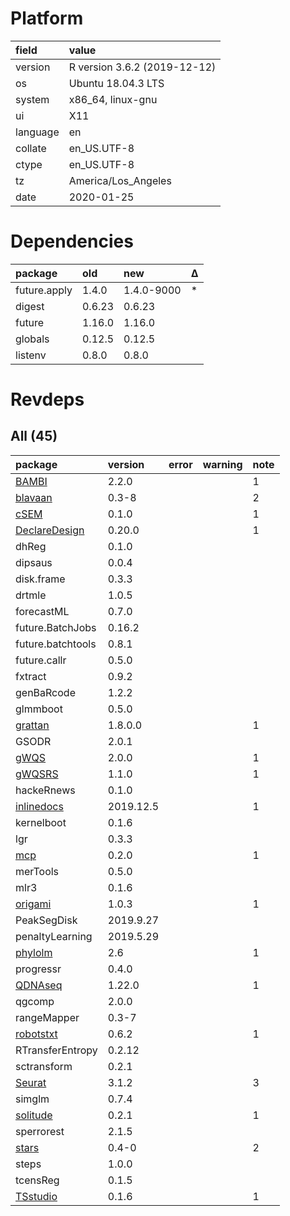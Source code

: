# Platform

|field    |value                        |
|:--------|:----------------------------|
|version  |R version 3.6.2 (2019-12-12) |
|os       |Ubuntu 18.04.3 LTS           |
|system   |x86_64, linux-gnu            |
|ui       |X11                          |
|language |en                           |
|collate  |en_US.UTF-8                  |
|ctype    |en_US.UTF-8                  |
|tz       |America/Los_Angeles          |
|date     |2020-01-25                   |

# Dependencies

|package      |old    |new        |Δ  |
|:------------|:------|:----------|:--|
|future.apply |1.4.0  |1.4.0-9000 |*  |
|digest       |0.6.23 |0.6.23     |   |
|future       |1.16.0 |1.16.0     |   |
|globals      |0.12.5 |0.12.5     |   |
|listenv      |0.8.0  |0.8.0      |   |

# Revdeps

## All (45)

|package                                    |version   |error |warning |note |
|:------------------------------------------|:---------|:-----|:-------|:----|
|[BAMBI](problems.md#bambi)                 |2.2.0     |      |        |1    |
|[blavaan](problems.md#blavaan)             |0.3-8     |      |        |2    |
|[cSEM](problems.md#csem)                   |0.1.0     |      |        |1    |
|[DeclareDesign](problems.md#declaredesign) |0.20.0    |      |        |1    |
|dhReg                                      |0.1.0     |      |        |     |
|dipsaus                                    |0.0.4     |      |        |     |
|disk.frame                                 |0.3.3     |      |        |     |
|drtmle                                     |1.0.5     |      |        |     |
|forecastML                                 |0.7.0     |      |        |     |
|future.BatchJobs                           |0.16.2    |      |        |     |
|future.batchtools                          |0.8.1     |      |        |     |
|future.callr                               |0.5.0     |      |        |     |
|fxtract                                    |0.9.2     |      |        |     |
|genBaRcode                                 |1.2.2     |      |        |     |
|glmmboot                                   |0.5.0     |      |        |     |
|[grattan](problems.md#grattan)             |1.8.0.0   |      |        |1    |
|GSODR                                      |2.0.1     |      |        |     |
|[gWQS](problems.md#gwqs)                   |2.0.0     |      |        |1    |
|[gWQSRS](problems.md#gwqsrs)               |1.1.0     |      |        |1    |
|hackeRnews                                 |0.1.0     |      |        |     |
|[inlinedocs](problems.md#inlinedocs)       |2019.12.5 |      |        |1    |
|kernelboot                                 |0.1.6     |      |        |     |
|lgr                                        |0.3.3     |      |        |     |
|[mcp](problems.md#mcp)                     |0.2.0     |      |        |1    |
|merTools                                   |0.5.0     |      |        |     |
|mlr3                                       |0.1.6     |      |        |     |
|[origami](problems.md#origami)             |1.0.3     |      |        |1    |
|PeakSegDisk                                |2019.9.27 |      |        |     |
|penaltyLearning                            |2019.5.29 |      |        |     |
|[phylolm](problems.md#phylolm)             |2.6       |      |        |1    |
|progressr                                  |0.4.0     |      |        |     |
|[QDNAseq](problems.md#qdnaseq)             |1.22.0    |      |        |1    |
|qgcomp                                     |2.0.0     |      |        |     |
|rangeMapper                                |0.3-7     |      |        |     |
|[robotstxt](problems.md#robotstxt)         |0.6.2     |      |        |1    |
|RTransferEntropy                           |0.2.12    |      |        |     |
|sctransform                                |0.2.1     |      |        |     |
|[Seurat](problems.md#seurat)               |3.1.2     |      |        |3    |
|simglm                                     |0.7.4     |      |        |     |
|[solitude](problems.md#solitude)           |0.2.1     |      |        |1    |
|sperrorest                                 |2.1.5     |      |        |     |
|[stars](problems.md#stars)                 |0.4-0     |      |        |2    |
|steps                                      |1.0.0     |      |        |     |
|tcensReg                                   |0.1.5     |      |        |     |
|[TSstudio](problems.md#tsstudio)           |0.1.6     |      |        |1    |

